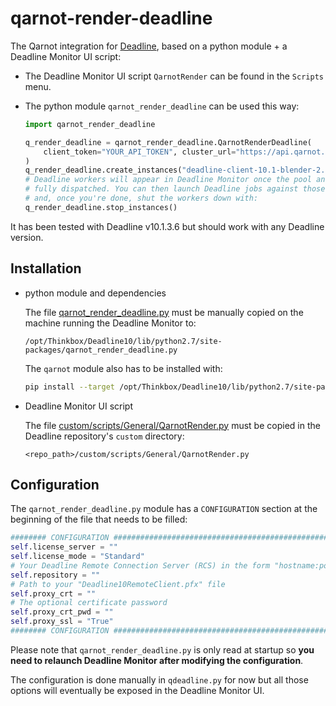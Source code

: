 # qarnot-render-deadline

The Qarnot integration for [Deadline](https://www.awsthinkbox.com/deadline), based on a python module + a Deadline Monitor UI script:

* The Deadline Monitor UI script `QarnotRender` can be found in the `Scripts` menu.

* The python module `qarnot_render_deadline` can be used this way:

  ```python
  import qarnot_render_deadline

  q_render_deadline = qarnot_render_deadline.QarnotRenderDeadline(
      client_token="YOUR_API_TOKEN", cluster_url="https://api.qarnot.com"
  )
  q_render_deadline.create_instances("deadline-client-10.1-blender-2.91", 2)
  # Deadline workers will appear in Deadline Monitor once the pool and task is
  # fully dispatched. You can then launch Deadline jobs against those machines
  # and, once you're done, shut the workers down with:
  q_render_deadline.stop_instances()
  ```

It has been tested with Deadline v10.1.3.6 but should work with any Deadline version.

## Installation

 * python module and dependencies

   The file [qarnot_render_deadline.py](qarnot_render_deadline.py) must be manually copied on the machine running the Deadline Monitor to:

   ```
   /opt/Thinkbox/Deadline10/lib/python2.7/site-packages/qarnot_render_deadline.py
   ```

   The `qarnot` module also has to be installed with:

   ```bash
   pip install --target /opt/Thinkbox/Deadline10/lib/python2.7/site-packages 'qarnot==2.3.1'
   ```

 * Deadline Monitor UI script

   The file [custom/scripts/General/QarnotRender.py](custom/scripts/General/QarnotRender.py) must be copied in the Deadline repository's `custom` directory:

   ```
   <repo_path>/custom/scripts/General/QarnotRender.py
   ```

## Configuration

The `qarnot_render_deadline.py` module has a `CONFIGURATION` section at the beginning of the file that needs to be filled:

```python
######## CONFIGURATION #########################################################
self.license_server = ""
self.license_mode = "Standard"
# Your Deadline Remote Connection Server (RCS) in the form "hostname:port"
self.repository = ""
# Path to your "Deadline10RemoteClient.pfx" file
self.proxy_crt = ""
# The optional certificate password
self.proxy_crt_pwd = ""
self.proxy_ssl = "True"
######## CONFIGURATION #########################################################
```

Please note that `qarnot_render_deadline.py` is only read at startup so **you need to relaunch Deadline Monitor after modifying the configuration**.

The configuration is done manually in `qdeadline.py` for now but all those options will eventually be exposed in the Deadline Monitor UI.
